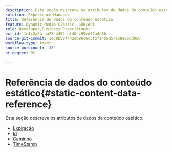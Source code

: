 ```yaml
---
description: Esta seção descreve os atributos de dados de conteúdo estático.
solution: Experience Manager
title: Referência de dados do conteúdo estático
feature: Dynamic Media Classic, SDK/API
role: Developer,Business Practitioner
exl-id: 1e1c2a8b-aa25-4452-bf46-c99cd37a4e86
source-git-commit: 1ec8b59f442eb96c6c3f5f1405d57a38a86bd056
workflow-type: tm+mt
source-wordcount: '33'
ht-degree: 0%

---
```


# Referência de dados do conteúdo estático{#static-content-data-reference}

Esta seção descreve os atributos de dados de conteúdo estático.

* [Expiração](r-expiration-static.md)
* [Id](r-id-static.md)
* [Caminho](r-path-static.md)
* [TimeStamp](r-timestamp-static.md)
